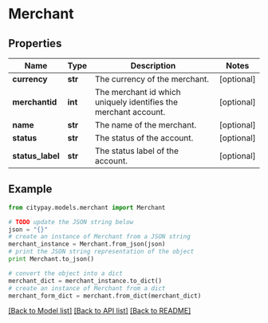 # Merchant


## Properties

Name | Type | Description | Notes
------------ | ------------- | ------------- | -------------
**currency** | **str** | The currency of the merchant. | [optional] 
**merchantid** | **int** | The merchant id which uniquely identifies the merchant account. | [optional] 
**name** | **str** | The name of the merchant. | [optional] 
**status** | **str** | The status of the account. | [optional] 
**status_label** | **str** | The status label of the account. | [optional] 

## Example

```python
from citypay.models.merchant import Merchant

# TODO update the JSON string below
json = "{}"
# create an instance of Merchant from a JSON string
merchant_instance = Merchant.from_json(json)
# print the JSON string representation of the object
print Merchant.to_json()

# convert the object into a dict
merchant_dict = merchant_instance.to_dict()
# create an instance of Merchant from a dict
merchant_form_dict = merchant.from_dict(merchant_dict)
```
[[Back to Model list]](../README.md#documentation-for-models) [[Back to API list]](../README.md#documentation-for-api-endpoints) [[Back to README]](../README.md)


